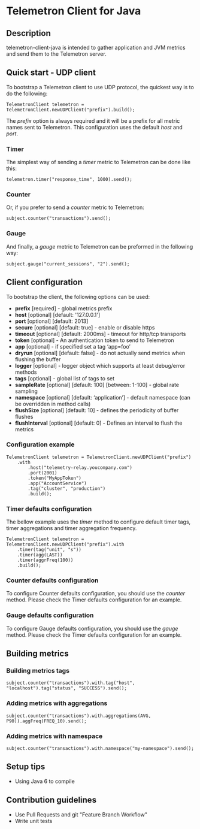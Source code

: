 # Telemetron Client for Java #

## Description ##

telemetron-client-java is intended to gather application and JVM metrics and send them to the Telemetron server.

## Quick start - UDP client ##

To bootstrap a Telemetron client to use UDP protocol, the quickest way is to do the following:

    TelemetronClient telemetron = TelemetronClient.newUDPClient("prefix").build();


The _prefix_ option is always required and it will be a prefix for all metric names sent to Telemetron. This configuration uses the default _host_ and _port_.

### Timer ###
The simplest way of sending a _timer_ metric to Telemetron can be done like this:

    telemetron.timer("response_time", 1000).send();

### Counter ###
Or, if you prefer to send a _counter_ metric to Telemetron:

    subject.counter("transactions").send();

### Gauge ###
And finally, a _gauge_ metric to Telemetron can be preformed in the following way:

    subject.gauge("current_sessions", "2").send();

## Client configuration ##

To bootstrap the client, the following options can be used:

* **prefix** [required] - global metrics prefix
* **host** [optional] [default: '127.0.0.1']
* **port** [optional] [default: 2013]
* **secure** [optional] [default: true] - enable or disable https
* **timeout** [optional] [default: 2000ms] - timeout for http/tcp transports
* **token** [optional] - An authentication token to send to Telemetron
* **app** [optional] - if specified set a tag ‘app=foo’
* **dryrun** [optional] [default: false] - do not actually send metrics when flushing the buffer
* **logger** [optional] - logger object which supports at least debug/error methods
* **tags** [optional] - global list of tags to set
* **sampleRate** [optional] [default: 100] [between: 1-100] - global rate sampling
* **namespace** [optional] [default: ‘application’] - default namespace (can be overridden in method calls)
* **flushSize** [optional] [default: 10] - defines the periodicity of buffer flushes
* **flushInterval** [optional] [default: 0] - Defines an interval to flush the metrics

### Configuration example ###

    TelemetronClient telemetron = TelemetronClient.newUDPClient("prefix")
        .with
            .host("telemetry-relay.youcompany.com")
            .port(2001)
            .token("MyAppToken")
            .app("AccountService")
            .tag("cluster", "production")
            .build();

### Timer defaults configuration ###

The bellow example uses the _timer_ method to configure default timer tags, timer aggregations and timer aggregation frequency.

    TelemetronClient telemetron = TelemetronClient.newUDPClient("prefix").with
        .timer(tag("unit", "s"))
        .timer(agg(LAST))
        .timer(aggrFreq(100))
        .build();
        
### Counter defaults configuration ###

To configure Counter defaults configuration, you should use the _counter_ method. Please check the Timer defaults configuration for an example.

### Gauge defaults configuration ###

To configure Gauge defaults configuration, you should use the _gauge_ method. Please check the Timer defaults configuration for an example.
        
## Building metrics ##

### Building metrics tags ###

    subject.counter("transactions").with.tag("host", "localhost").tag("status", "SUCCESS").send();
        
### Adding metrics with aggregations ###

    subject.counter("transactions").with.aggregations(AVG, P90)).aggFreq(FREQ_10).send();
        
### Adding metrics with namespace ###

    subject.counter("transactions").with.namespace("my-namespace").send();

## Setup tips ##

* Using Java 6 to compile

## Contribution guidelines ##

* Use Pull Requests and git "Feature Branch Workflow"
* Write unit tests